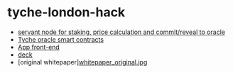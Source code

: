 # tyche-london-hack
- [servant node for staking, price calculation and commit/reveal to oracle](https://github.com/dgma/tyche-node-london-hack)
- [Tyche oracle smart contracts](https://github.com/dgma/tyche-contracts-london-hack)
- [App front-end](https://github.com/dgma/tyche-web-london-hack)
- [deck](https://docs.google.com/presentation/d/1b7RvDwhHLX_4GjAef2Ar3q7fE_zjwigY539ldzIv6js)
- [original whitepaper][whitepaper_original.jpg](https://github.com/dgma/tyche-london-hack/blob/7c81ce1725fb3494857f90708b553a32019fb6ad/whitepaper_original.jpg)
